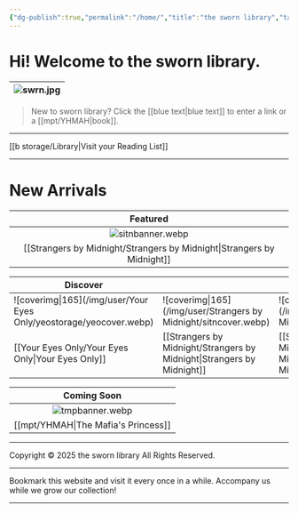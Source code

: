 ```yaml
---
{"dg-publish":true,"permalink":"/home/","title":"the sworn library","tags":["gardenEntry"]}
---
```


# Hi! Welcome to the sworn library.

| ![swrn.jpg](/img/user/b%20storage/swrn.jpg) |
| :-----------: |

> New to sworn library?
Click the [[blue text\|blue text]] to enter a link or a [[mpt/YHMAH\|book]].

***

[[b storage/Library\|Visit your Reading List]]

***
# New Arrivals

|            Featured             |
| :-----------------------------: |
|      ![sitnbanner.webp](/img/user/Strangers%20by%20Midnight/sitnbanner.webp)       |
| [[Strangers by Midnight/Strangers by Midnight\|Strangers by Midnight]] |

| Discover                           |                                                  |                                                  |
| ---------------------------------- | ------------------------------------------------ | ------------------------------------------------ |
| ![coverimg\|165](/img/user/Your Eyes Only/yeostorage/yeocover.webp)    | ![coverimg\|165](/img/user/Strangers by Midnight/sitncover.webp)                 | ![coverimg\|165](/img/user/Strangers by Midnight/sitncover.webp)                 |
| [[Your Eyes Only/Your Eyes Only\|Your Eyes Only]] | [[Strangers by Midnight/Strangers by Midnight\|Strangers by Midnight]] | [[Strangers by Midnight/Strangers by Midnight\|Strangers by Midnight]] |

|           Coming Soon           |
| :-----------------------------: |
|       ![tmpbanner.webp](/img/user/b%20storage/a%20storage/tmpbanner.webp)       |
| [[mpt/YHMAH\|The Mafia's Princess]] |

---
Copyright © 2025 the sworn library
All Rights Reserved.

***

Bookmark this website and visit it every once in a while. Accompany us while we grow our collection!

***

<script src="https://starryxoxo.github.io/treeajmgar/src/helpers/dynamictable.js"></script>
<script src="https://starryxoxo.github.io/treeajmgar/src/helpers/protect-images.js"></script>